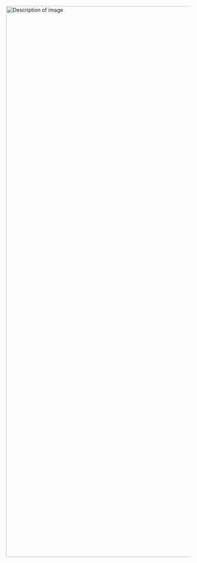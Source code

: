 <img src="https://i.ibb.co/ThVrF7m/Screenshot-2024-11-14-112353.png" width="1500" alt="Description of image">




